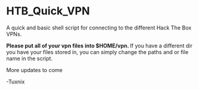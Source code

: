 # HTB_Quick_VPN
A quick and basic shell script for connecting to the different Hack The Box VPNs. 

<b> Please put all of your vpn files into $HOME/vpn. </b>
If you have a different dir you have your files stored in, you can simply change the paths and or file name in the script.

More updates to come

-Tuxnix
